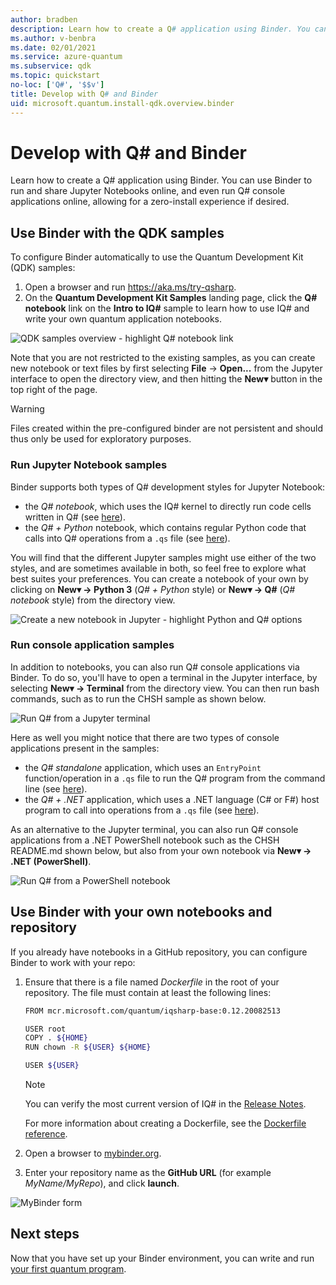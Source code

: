 ```yaml
---
author: bradben
description: Learn how to create a Q# application using Binder. You can use Binder to run and share Jupyter Notebooks online.
ms.author: v-benbra
ms.date: 02/01/2021
ms.service: azure-quantum
ms.subservice: qdk
ms.topic: quickstart
no-loc: ['Q#', '$$v']
title: Develop with Q# and Binder
uid: microsoft.quantum.install-qdk.overview.binder
---
```


# Develop with Q# and Binder

Learn how to create a Q# application using Binder. You can use Binder to run and share Jupyter Notebooks online, and even run Q# console applications online, allowing for a zero-install experience if desired.

## Use Binder with the QDK samples

To configure Binder automatically to use the Quantum Development Kit (QDK) samples:

1. Open a browser and run https://aka.ms/try-qsharp.
1. On the **Quantum Development Kit Samples** landing page, click the **Q# notebook** link on the **Intro to IQ#** sample to learn how to use IQ# and write your own quantum application notebooks.

![QDK samples overview - highlight Q# notebook link](~/media/binder-install.png)

Note that you are not restricted to the existing samples, as you can create new notebook or text files by first selecting **File** -> **Open...** from the Jupyter interface to open the directory view, and then hitting the **New▾** button in the top right of the page.

> [!WARNING]
> Files created within the pre-configured binder are not persistent and should thus only be used for exploratory purposes.

### Run Jupyter Notebook samples

Binder supports both types of Q# development styles for Jupyter Notebook:

- the *Q# notebook*, which uses the IQ# kernel to directly run code cells written in Q# (see [here](xref:microsoft.quantum.install-qdk.overview.jupyter)).
- the *Q# + Python* notebook, which contains regular Python code that calls into Q# operations from a `.qs` file (see [here](xref:microsoft.quantum.install-qdk.overview.python)).

You will find that the different Jupyter samples might use either of the two styles, and are sometimes available in both, so feel free to explore what best suites your preferences. You can create a notebook of your own by clicking on **New▾ → Python 3** (*Q# + Python* style) or **New▾ → Q#** (*Q# notebook* style) from the directory view.

![Create a new notebook in Jupyter - highlight Python and Q# options](~/media/binder-new-notebook.png)

### Run console application samples

In addition to notebooks, you can also run Q# console applications via Binder. To do so, you'll have to open a terminal in the Jupyter interface, by selecting **New▾ → Terminal** from the directory view. You can then run bash commands, such as to run the CHSH sample as shown below.

![Run Q# from a Jupyter terminal](~/media/binder-terminal.png)

Here as well you might notice that there are two types of console applications present in the samples:

- the *Q# standalone* application, which uses an `EntryPoint` function/operation in a `.qs` file to run the Q# program from the command line (see [here](xref:microsoft.quantum.install-qdk.overview.standalone)).
- the *Q# + .NET* application, which uses a .NET language (C# or F#) host program to call into operations from a `.qs` file (see [here](xref:microsoft.quantum.install-qdk.overview.cs)).

As an alternative to the Jupyter terminal, you can also run Q# console applications from a .NET PowerShell notebook such as the CHSH README.md shown below, but also from your own notebook via **New▾ → .NET (PowerShell)**.

![Run Q# from a PowerShell notebook](~/media/binder-powershell-notebook.png)

## Use Binder with your own notebooks and repository

If you already have notebooks in a GitHub repository, you can configure Binder to work with your repo:

1. Ensure that there is a file named *Dockerfile* in the root of your repository. The file must contain at least the following lines:

    ```bash
    FROM mcr.microsoft.com/quantum/iqsharp-base:0.12.20082513

    USER root
    COPY . ${HOME}
    RUN chown -R ${USER} ${HOME}

    USER ${USER}
    ```

    > [!NOTE]
    > You can verify the most current version of IQ# in the [Release Notes](xref:microsoft.quantum.relnotes-qdk).

    For more information about creating a Dockerfile, see the [Dockerfile reference](https://docs.docker.com/engine/reference/builder/).

2. Open a browser to [mybinder.org](https://mybinder.org).
3. Enter your repository name as the **GitHub URL** (for example *MyName/MyRepo*), and click **launch**.

![MyBinder form](~/media/mybinder.png)

## Next steps

Now that you have set up your Binder environment, you can write and run [your first quantum program](xref:microsoft.quantum.tutorial-qdk.random-number).
